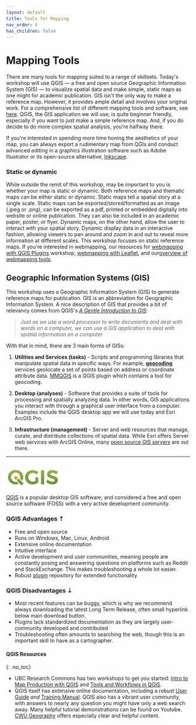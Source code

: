 ```yaml
---
layout: default
title: Tools for Mapping
nav_order: 4
has_children: false
---
```

# Mapping Tools 
There are many tools for mapping suited to a range of skillsets. Today's workshop will use QGIS — a free and open source Geographic Information System (GIS) — to visualize spatial data and make simple, static maps as one might for academic publication.  GIS isn't the only way to make a reference map. However, it provides ample detail and involves your original work. For a comprehensive list of different mapping tools and software, see [here](https://ubc-library-rc.github.io/gis-spatial-stories/content/resources-static-maps.html). QGIS, the GIS application we will use, is quite beginner friendly, especially if you want to just make a simple reference map. And, if you do decide to do more complex spatial analysis, you're halfway there. 

If you're interested in spending more time honing the aesthetics of your map, you can always export a rudimentary map from QGIs and conduct advanced editing in a graphics illustration software such as Adobe Illustrator or its open-source alternative, [Inkscape](https://inkscape.org/).


### Static or dynamic
While outside the remit of this workshop, may be important to you is whether your map is static or dynamic. Both reference maps and thematic maps can be either static or dynamic. Static maps tell a spatial story at a single scale. Static maps can be exported/stored/formatted as an image (.jpeg or .png), can be exported as a pdf, printed or embedded digitally into website or online publication. They can also be included in an academic paper, poster, or flyer. Dynamic maps, on the other hand, allow the user to interact with your spatial story. Dynamic display data in an interactive fashion, allowing viewers to pan around and zoom in and out to reveal more information at different scales. This workshop focuses on static reference maps. If you're interested in webmapping, our resources for [webmapping with QGIS Plugins](https://ubc-library-rc.github.io/gis-plugins-qgis/content/webmapping.html) workshop, [webmapping with Leaflet](https://ubc-library-rc.github.io/gis-intro-leaflet/), and our[overview of webmapping tools](https://ubc-library-rc.github.io/gis-spatial-stories/content/resources-web-mapping.html).

 

<!-- - maybe include walk through for exporting into inkscape, or links to resources
- maybe include some more tools? -->

## Geographic Information Systems (GIS) 
This workshop uses a Geographic Information System (GIS) to generate reference maps for publication. GIS is an abbreviation for Geographic Information System. A nice description of GIS that provides a bit of relevancy comes from QGIS's [*A Gentle Introduction to GIS*](https://docs.qgis.org/3.10/en/docs/gentle_gis_introduction/introducing_gis.html):

  >*Just as we use a word processor to write documents and deal with words on a computer, we can use a GIS application to deal with spatial information on a computer*

With that in mind, there are 3 main forms of GISs:
1. **Utilities and Services (tasks)** - Scripts and programming libraries that manipulate spatial data in specific ways. For example, [**geocoding**](https://desktop.arcgis.com/en/arcmap/latest/manage-data/geocoding/what-is-geocoding.htm) services geolocate a set of points based on address or coordinate attribute data. [MMQGIS](https://plugins.qgis.org/plugins/mmqgis/) is a QGIS plugin which contains a tool for geocoding. 

2. **Desktop (analyses)** - Software that provides a suite of tools for processing and spatially analyzing data. In other words, GIS applications you interact with through a graphical user interface from a computer. Examples include the QGIS desktop app we will use today and Esri ArcGIS Pro. 

3. **Infrastructure (management)** - Server and web resources that manage, curate, and distribute collections of spatial data. While Esri offers Server web services with ArcGIS Online, many [open source GIS servers](https://mapscaping.com/open-source-gis-servers/) are out there. 

----
<br>

<img src="./images/QGIS-logo.png" style="width:30%">

[QGIS](https://qgis.org/) is a popular desktop GIS software, and considered a free and open source software (FOSS) with a very active development community.

### QGIS Advantages  ⇡

 - Free and open source 
 - Runs on Windows, Mac, Linux, Android
 - Extensive online documentation 
 - Intuitive interface
 - Active development and user communities, meaning people are constantly posing and answering questions on platforms such as Reddit and StackExchange. This makes troubleshooting a whole lot easier. 
 - Robust [plugin](https://plugins.qgis.org/) repository for extended functionality

### QGIS Disadvantages ⇣

 - Most recent features can be buggy, which is why we recommend always downloading the latest Long Term Release, often small hyperlink below main download button. 
 - Plugins lack standardized documentation as they are largely user-community developed and contributed
 - Troubleshooting often amounts to searching the web, though this is an important skill to have as a cartographer. 


#### QGIS Resources 
{: .no_toc}
- UBC Research Commons has two workshops to get you started: [Intro to Map Production with QGIS](https://ubc-library-rc.github.io/gis-intro-qgis/) and [Tools and Workflows in QGIS](https://ubc-library-rc.github.io/gis-tools-workflows/). 
- QGIS itself has extensive online documentation, including a robust [User Guide](https://docs.qgis.org/3.34/en/docs/user_manual/index.html#) *and* [Training Manual](https://docs.qgis.org/3.34/en/docs/training_manual/index.html). QGIS also has a vibrant user community, with answers to nearly any question you might have only a web search away. Many helpful tutorial demonstrations can be found on Youtube. [CWU Geography](https://www.youtube.com/@cwugeography3290) offers especially clear and helpful content. 
<!-- - [making a heatmap in QGIS](https://www.qgistutorials.com/en/docs/3/creating_heatmaps.html) -->
    
<br>